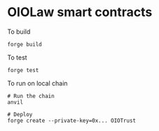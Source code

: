 # OIOLaw smart contracts

To build

```
forge build
```

To test

```
forge test
```

To run on local chain

```
# Run the chain 
anvil

# Deploy
forge create --private-key=0x... OIOTrust
```